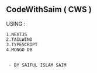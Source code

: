 ## CodeWithSaim ( CWS )

USING :

    1.NEXTJS
    2.TAILWIND
    3.TYPESCRIPT
    4.MONGO DB


     - BY SAIFUL ISLAM SAIM
